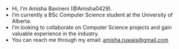 - Hi, I’m Amisha Bavineni (@Amisha0429).
- I’m currently a BSc Computer Science student at the University of Alberta.
- I’m looking to collaborate on Computer Science projects and gain valuable experience in the industry.
- You can reach me through my email: amisha.ruwais@gmail.com

